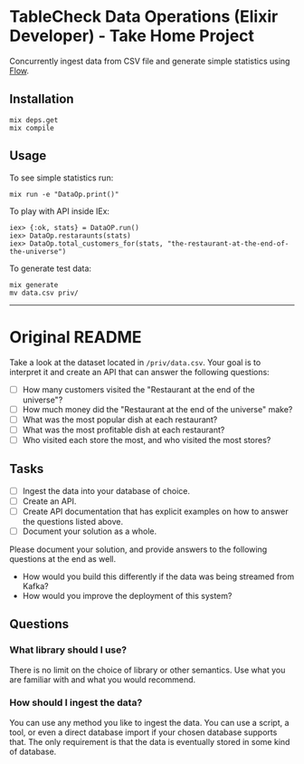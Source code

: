 # TableCheck Data Operations (Elixir Developer) - Take Home Project

Concurrently ingest data from CSV file and generate simple statistics using [Flow](https://hexdocs.pm/flow/Flow.html).

## Installation

```
mix deps.get
mix compile
```

## Usage

To see simple statistics run:

```
mix run -e "DataOp.print()"
```

To play with API inside IEx:

```
iex> {:ok, stats} = DataOP.run()
iex> DataOp.restaraunts(stats)
iex> DataOp.total_customers_for(stats, "the-restaurant-at-the-end-of-the-universe")
```

To generate test data:

```
mix generate
mv data.csv priv/
```

- - -

# Original README

Take a look at the dataset located in `/priv/data.csv`. Your goal is to interpret it and create an API that can answer the following questions:
  - [ ] How many customers visited the "Restaurant at the end of the universe"?
  - [ ] How much money did the "Restaurant at the end of the universe" make?
  - [ ] What was the most popular dish at each restaurant?
  - [ ] What was the most profitable dish at each restaurant?
  - [ ] Who visited each store the most, and who visited the most stores?

## Tasks

- [ ] Ingest the data into your database of choice.
- [ ] Create an API.
- [ ] Create API documentation that has explicit examples on how to answer the questions listed above.
- [ ] Document your solution as a whole.

Please document your solution, and provide answers to the following questions at the end as well.
* How would you build this differently if the data was being streamed from Kafka?
* How would you improve the deployment of this system?


## Questions
### What library should I use?
There is no limit on the choice of library or other semantics. Use what you are familiar with and what you would recommend.

### How should I ingest the data?
You can use any method you like to ingest the data. You can use a script, a tool, or even a direct database import if your chosen database supports that. The only requirement is that the data is eventually stored in some kind of database.
